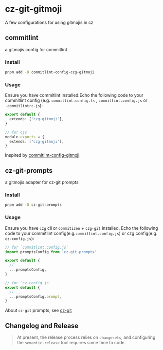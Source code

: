# cz-git-gitmoji

A few configurations for using gitmojis in cz

## commitlint

a gitmojis config for commitlint

### Install

```bash
pnpm add -D commitlint-config-czg-gitmoji
```

### Usage

Ensure you have commitlint installed.Echo the following code to your commitlint config
(e.g. `commitlint.config.ts` , `commitlint.config.js` or `.commitlintrc.js`):

```ts
export default {
  extends: ['czg-gitmoji'],
}

// for cjs
module.exports = {
  extends: ['czg-gitmoji'],
}
```

Inspired by [commitlint-config-gitmoji](https://www.npmjs.com/package/commitlint-config-gitmoji)

## cz-git-prompts

a gitmojis adapter for cz-git prompts

### Install

```bash
pnpm add -D cz-git-prompts
```

### Usage
Ensure you have `czg` cli or `commitizen` + `czg-git` installed.
Echo the following code to your commitlint config(e.g.`commitlint.config.js`) or czg config(e.g. `cz-config.js`):

```ts
// for `commitlint.config.js`
import promptsConfig from 'cz-git-prompts'

export default {
  // ...
  ...promptsConfig,
}

// for `cz-config.js`
export default {
  // ...
  ...promptsConfig.prompt,
}
```

About `cz-git` prompts, see [cz-git](https://github.com/Zhengqbbb/cz-git)

## Changelog and Release

> At present, the release process relies on `changesets`, and configuring the `semantic-release` tool requires some time to code.
